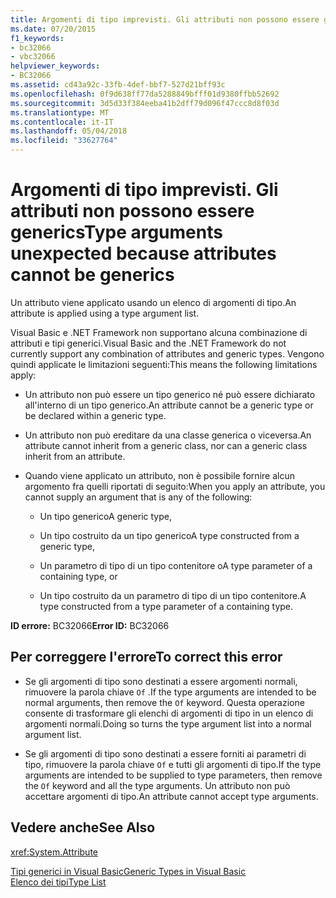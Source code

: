 ```yaml
---
title: Argomenti di tipo imprevisti. Gli attributi non possono essere generics
ms.date: 07/20/2015
f1_keywords:
- bc32066
- vbc32066
helpviewer_keywords:
- BC32066
ms.assetid: cd43a92c-33fb-4def-bbf7-527d21bff93c
ms.openlocfilehash: 0f9d638ff77da5288849bfff01d9380ffbb52692
ms.sourcegitcommit: 3d5d33f384eeba41b2dff79d096f47ccc8d8f03d
ms.translationtype: MT
ms.contentlocale: it-IT
ms.lasthandoff: 05/04/2018
ms.locfileid: "33627764"
---
```

# <a name="type-arguments-unexpected-because-attributes-cannot-be-generics"></a><span data-ttu-id="66661-102">Argomenti di tipo imprevisti. Gli attributi non possono essere generics</span><span class="sxs-lookup"><span data-stu-id="66661-102">Type arguments unexpected because attributes cannot be generics</span></span>
<span data-ttu-id="66661-103">Un attributo viene applicato usando un elenco di argomenti di tipo.</span><span class="sxs-lookup"><span data-stu-id="66661-103">An attribute is applied using a type argument list.</span></span>  
  
 <span data-ttu-id="66661-104">Visual Basic e .NET Framework non supportano alcuna combinazione di attributi e tipi generici.</span><span class="sxs-lookup"><span data-stu-id="66661-104">Visual Basic and the .NET Framework do not currently support any combination of attributes and generic types.</span></span> <span data-ttu-id="66661-105">Vengono quindi applicate le limitazioni seguenti:</span><span class="sxs-lookup"><span data-stu-id="66661-105">This means the following limitations apply:</span></span>  
  
-   <span data-ttu-id="66661-106">Un attributo non può essere un tipo generico né può essere dichiarato all'interno di un tipo generico.</span><span class="sxs-lookup"><span data-stu-id="66661-106">An attribute cannot be a generic type or be declared within a generic type.</span></span>  
  
-   <span data-ttu-id="66661-107">Un attributo non può ereditare da una classe generica o viceversa.</span><span class="sxs-lookup"><span data-stu-id="66661-107">An attribute cannot inherit from a generic class, nor can a generic class inherit from an attribute.</span></span>  
  
-   <span data-ttu-id="66661-108">Quando viene applicato un attributo, non è possibile fornire alcun argomento fra quelli riportati di seguito:</span><span class="sxs-lookup"><span data-stu-id="66661-108">When you apply an attribute, you cannot supply an argument that is any of the following:</span></span>  
  
    -   <span data-ttu-id="66661-109">Un tipo generico</span><span class="sxs-lookup"><span data-stu-id="66661-109">A generic type,</span></span>  
  
    -   <span data-ttu-id="66661-110">Un tipo costruito da un tipo generico</span><span class="sxs-lookup"><span data-stu-id="66661-110">A type constructed from a generic type,</span></span>  
  
    -   <span data-ttu-id="66661-111">Un parametro di tipo di un tipo contenitore o</span><span class="sxs-lookup"><span data-stu-id="66661-111">A type parameter of a containing type, or</span></span>  
  
    -   <span data-ttu-id="66661-112">Un tipo costruito da un parametro di tipo di un tipo contenitore.</span><span class="sxs-lookup"><span data-stu-id="66661-112">A type constructed from a type parameter of a containing type.</span></span>  
  
 <span data-ttu-id="66661-113">**ID errore:** BC32066</span><span class="sxs-lookup"><span data-stu-id="66661-113">**Error ID:** BC32066</span></span>  
  
## <a name="to-correct-this-error"></a><span data-ttu-id="66661-114">Per correggere l'errore</span><span class="sxs-lookup"><span data-stu-id="66661-114">To correct this error</span></span>  
  
-   <span data-ttu-id="66661-115">Se gli argomenti di tipo sono destinati a essere argomenti normali, rimuovere la parola chiave `Of` .</span><span class="sxs-lookup"><span data-stu-id="66661-115">If the type arguments are intended to be normal arguments, then remove the `Of` keyword.</span></span> <span data-ttu-id="66661-116">Questa operazione consente di trasformare gli elenchi di argomenti di tipo in un elenco di argomenti normali.</span><span class="sxs-lookup"><span data-stu-id="66661-116">Doing so turns the type argument list into a normal argument list.</span></span>  
  
-   <span data-ttu-id="66661-117">Se gli argomenti di tipo sono destinati a essere forniti ai parametri di tipo, rimuovere la parola chiave `Of` e tutti gli argomenti di tipo.</span><span class="sxs-lookup"><span data-stu-id="66661-117">If the type arguments are intended to be supplied to type parameters, then remove the `Of` keyword and all the type arguments.</span></span> <span data-ttu-id="66661-118">Un attributo non può accettare argomenti di tipo.</span><span class="sxs-lookup"><span data-stu-id="66661-118">An attribute cannot accept type arguments.</span></span>  
  
## <a name="see-also"></a><span data-ttu-id="66661-119">Vedere anche</span><span class="sxs-lookup"><span data-stu-id="66661-119">See Also</span></span>  
 <xref:System.Attribute>  
   
 [<span data-ttu-id="66661-120">Tipi generici in Visual Basic</span><span class="sxs-lookup"><span data-stu-id="66661-120">Generic Types in Visual Basic</span></span>](../../visual-basic/programming-guide/language-features/data-types/generic-types.md)  
 [<span data-ttu-id="66661-121">Elenco dei tipi</span><span class="sxs-lookup"><span data-stu-id="66661-121">Type List</span></span>](../../visual-basic/language-reference/statements/type-list.md)
